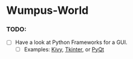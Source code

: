 # Wumpus-World

### TODO:
- [ ] Have a look at Python Frameworks for a GUI.
  - [ ] Examples: [Kivy](https://kivy.org/#home), [Tkinter](https://docs.python.org/3/library/tkinter.html), or [PyQt](https://riverbankcomputing.com/software/pyqt/)
